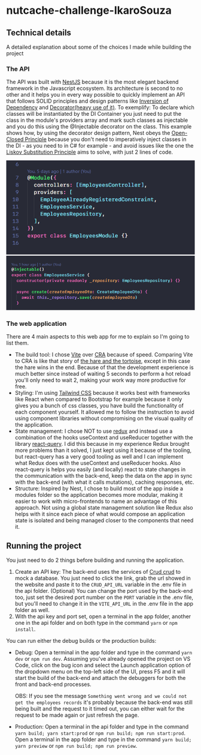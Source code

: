 # nutcache-challenge-IkaroSouza

## Technical details

A detailed explanation about some of the choices I made while building the project

### The API

The API was built with [NestJS](https://nestjs.com) because it is the most elegant backend framework in the Javascript ecosystem. Its architecture is second to no other and it helps you in every way possible to quickly implement an API that follows SOLID principles and design patterns like [Inversion of Dependency](https://www.baeldung.com/solid-principles#d) and [Decorator(heavy use of it)](https://refactoring.guru/design-patterns/decorator).
To exemplify: To declare which classes will be instantiated by the DI Container you just need to put the class in the module's providers array and mark such classes as injectable and you do this using the @Injectable decorator on the class.
This example shows how, by using the decorator design pattern, Nest obeys the [Open-Closed Principle](https://www.baeldung.com/solid-principles#o) because you don't need to imperatively inject classes in the DI - as you need to in C# for example - and avoid issues like the one the [Liskov Substitution Principle](https://www.baeldung.com/solid-principles#l) aims to solve, with just 2 lines of code.

![nest module declaration](https://github.com/ikaro-souza/nutcache-challenge-IkaroSouza/blob/main/readme_assets/module.png)
![nest injectable class](https://github.com/ikaro-souza/nutcache-challenge-IkaroSouza/blob/main/readme_assets/service.png)

### The web application

There are 4 main aspects to this web app for me to explain so I'm going to list them.

- The build tool: I chose [Vite](https://vitejs.dev) over [CRA](https://create-react-app.dev/) because of speed. Comparing Vite to CRA is like that story of [the hare and the tortoise](https://read.gov/aesop/025.html), except in this case the hare wins in the end.
  Because of that the development experience is much better since instead of waiting 5 seconds to perform a hot reload you'll only need to wait 2, making your work way more productive for free.
- Styling: I'm using [Tailwind CSS](https://tailwindcss.com/) because it works best with frameworks like React when compared to Bootstrap for example because it only gives you a bunch of css classes, you have build the functionality of each component yourself. It allowed me to follow the instruction to avoid using component libraries without compromising on the visual quality of the application.
- State management: I chose NOT to use [redux](https://redux.js.org/) and instead use a combination of the hooks useContext and useReducer together with the library [react-query](https://react-query.tanstack.com/). I did this because in my experience Redux brought more problems than it solved, I just kept using it because of the tooling, but react-query has a very good tooling as well and I can implement what Redux does with the useContext and useReducer hooks. Also react-query is helps you easily (and locally) react to state changes in the communication with the back-end, keep the data on the app in sync with the back-end (with what it calls mutations), caching responses, etc.
- Structure: Inspired by Nest, I chose to build most of the app inside a modules folder so the application becomes more modular, making it easier to work with micro-frontends to name an advantage of this approach. Not using a global state management solution like Redux also helps with it since each piece of what would compose an application state is isolated and being managed closer to the components that need it.

## Running the project

You just need to do 2 things before building and running the application.

1. Create an API key: The back-end uses the services of [Crud crud](https://crudcrud.com) to mock a database. You just need to click the link, grab the url showed in the website and paste it to the `CRUD_API_URL` variable in the .env file in the api folder. (Optional) You can change the port used by the back-end too, just set the desired port number on the `PORT` variable in the .env file, but you'll need to change it in the `VITE_API_URL` in the .env file in the app folder as well.
2. With the api key and port set, open a terminal in the app folder, another one in the api folder and on both type in the command `yarn` or `npm install`.

You can run either the debug builds or the production builds:

- Debug: Open a terminal in the app folder and type in the command `yarn dev` or `npm run dev`. Assuming you've already opened the project on VS Code, click on the bug icon and select the Launch application option of the dropdown menu on the top-left side of the UI, press F5 and it will start the build of the back-end and attach the debuggers for both the front and back-end processes.

  OBS: If you see the message `Something went wrong and we could not get the employees records` it's probably because the back-end was still being built and the request to it timed out, you can either wait for the request to be made again or just refresh the page.

- Production: Open a terminal in the api folder and type in the command `yarn build; yarn start:prod` or `npm run build; npm run start:prod`.
  Open a terminal in the app folder and type in the command `yarn build; yarn preview` or `npm run build; npm run preview`.
